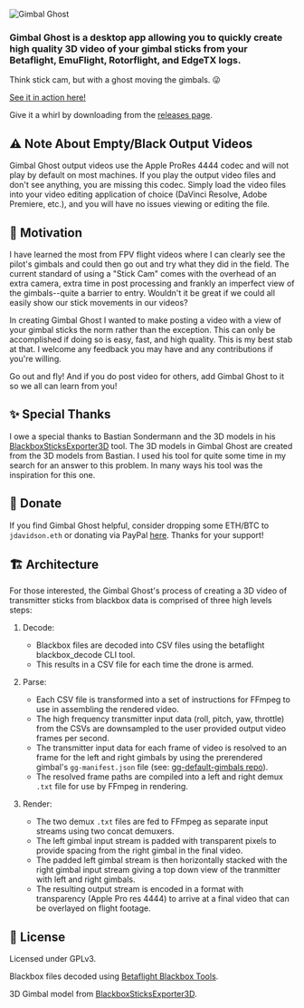 ![Gimbal Ghost](/banner.png)

### **Gimbal Ghost is a desktop app allowing you to quickly create high quality 3D video of your gimbal sticks from your Betaflight, EmuFlight, Rotorflight, and EdgeTX logs.**

Think stick cam, but with a ghost moving the gimbals. 😜

[See it in action here!](https://www.youtube.com/watch?v=E9Kv2TYGpKA)

Give it a whirl by downloading from the [releases page](https://github.com/gimbal-ghost/gimbal-ghost/releases).

## ⚠️ Note About Empty/Black Output Videos

Gimbal Ghost output videos use the Apple ProRes 4444 codec and will not play by default on most machines. If you play the output video files and don't see anything, you are missing this codec. Simply load the video files into your video editing application of choice (DaVinci Resolve, Adobe Premiere, etc.), and you will have no issues viewing or editing the file.

## 🚀 Motivation

I have learned the most from FPV flight videos where I can clearly see the pilot's gimbals and could then go out and try what they did in the field. The current standard of using a "Stick Cam" comes with the overhead of an extra camera, extra time in post processing and frankly an imperfect view of the gimbals--quite a barrier to entry. Wouldn't it be great if we could all easily show our stick movements in our videos?

In creating Gimbal Ghost I wanted to make posting a video with a view of your gimbal sticks the norm rather than the exception. This can only be accomplished if doing so is easy, fast, and high quality. This is my best stab at that. I welcome any feedback you may have and any contributions if you're willing.

Go out and fly! And if you do post video for others, add Gimbal Ghost to it so we all can learn from you!

## ✨ Special Thanks

I owe a special thanks to Bastian Sondermann and the 3D models in his [BlackboxSticksExporter3D](https://github.com/bsondermann/BlackboxSticksExporter3D) tool. The 3D models in Gimbal Ghost are created from the 3D models from Bastian. I used his tool for quite some time in my search for an answer to this problem. In many ways his tool was the inspiration for this one.

## 🤟 Donate

If you find Gimbal Ghost helpful, consider dropping some ETH/BTC to `jdavidson.eth` or donating via PayPal [here](https://paypal.me/jwaynedavidson). Thanks for your support!

## 🏗️ Architecture

For those interested, the Gimbal Ghost's process of creating a 3D video of transmitter sticks from blackbox data is comprised of three high levels steps:

1. Decode:

   - Blackbox files are decoded into CSV files using the betaflight blackbox_decode CLI tool.
   - This results in a CSV file for each time the drone is armed.

1. Parse:

   - Each CSV file is transformed into a set of instructions for FFmpeg to use in assembling the rendered video.
   - The high frequency transmitter input data (roll, pitch, yaw, throttle) from the CSVs are downsampled to the user provided output video frames per second.
   - The transmitter input data for each frame of video is resolved to an frame for the left and right gimbals by using the prerendered gimbal's `gg-manifest.json` file (see: [gg-default-gimbals repo](https://github.com/gimbal-ghost/gg-default-gimbals)).
   - The resolved frame paths are compiled into a left and right demux `.txt` file for use by FFmpeg in rendering.

1. Render:
   - The two demux `.txt` files are fed to FFmpeg as separate input streams using two concat demuxers.
   - The left gimbal input stream is padded with transparent pixels to provide spacing from the right gimbal in the final video.
   - The padded left gimbal stream is then horizontally stacked with the right gimbal input stream giving a top down view of the tranmitter with left and right gimbals.
   - The resulting output stream is encoded in a format with transparency (Apple Pro res 4444) to arrive at a final video that can be overlayed on flight footage.

## 📝 License

Licensed under GPLv3.

Blackbox files decoded using [Betaflight Blackbox Tools](https://github.com/betaflight/blackbox-tools).

3D Gimbal model from [BlackboxSticksExporter3D](https://github.com/bsondermann/BlackboxSticksExporter3D).
